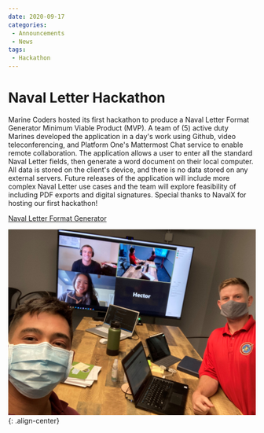 ```yaml
---
date: 2020-09-17
categories: 
 - Announcements
 - News
tags:
 - Hackathon
---
```

# Naval Letter Hackathon
Marine Coders hosted its first hackathon to produce a Naval Letter Format Generator Minimum Viable Product (MVP).  A team of (5) active duty Marines developed the application in a day's work using Github, video teleconferencing, and Platform One's Mattermost Chat service to enable remote collaboration.<!-- more -->
The application allows a user to enter all the standard Naval Letter fields, then generate a word document on their local computer.  All data is stored on the client's device, and there is no data stored on any external servers.  Future releases of the application will include more complex Naval Letter use cases and the team will explore feasibility of including PDF exports and digital signatures.  Special thanks to NavalX for hosting our first hackathon!

[Naval Letter Format Generator](https://marines.dev/projects/#naval-letter-format-generator-application)

![Marine Coders Naval Letter Format Hackathon](/assets/hackathon_group.jpg){: .align-center}  
